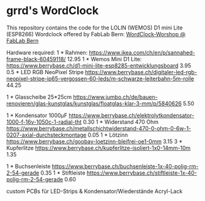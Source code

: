 # grrd's WordClock

This repository contains the code for the LOLIN (WEMOS) D1 mini Lite (ESP8266) Wordclock offered by FabLab Bern:
[WordClock-Worshop @ FabLab Bern](https://fablab-bern.ch/wordclock-workshop/)

Hardware required:
1 * Rahmen: https://www.ikea.com/ch/en/p/sannahed-frame-black-60459118/                      12.95
1 * Wemos Mini D1 Lite: https://www.berrybase.ch/d1-mini-lite-esp8285-entwicklungsboard      3.95
0.5 * LED RGB NeoPixel Stripe https://www.berrybase.ch/digitaler-led-rgb-neopixel-stripe-ip65-vergossen-60-leds/m-schwarze-leiterbahn-5m-rolle 44.25

1 * Glasscheibe 25*25cm https://www.jumbo.ch/de/bauen-renovieren/glas-kunstglas/kunstglas/floatglas-klar-3-mm/p/5840626 5.50

1 * Kondensator 1000µF https://www.berrybase.ch/elektrolytkondensator-1000-f-16v-1050c-1-radial-tht 0.30
1 * Widerstand 470 Ohm https://www.berrybase.ch/metallschichtwiderstand-470-0-ohm-0-6w-1-0207-axial-durchsteckmontage 0.05
1 * Lötzinn https://www.berrybase.ch/goobay-loetzinn-bleifrei-oe1-0mm 3.15
3 * Kupferlitze https://www.berrybase.ch/kupferlitze-isoliert-1x0-14mm-10m 1.35

1 * Buchsenleiste https://www.berrybase.ch/buchsenleiste-1x-40-polig-rm-2-54-gerade 0.35
1 * Stiftleiste https://www.berrybase.ch/stiftleiste-1x-40-polig-rm-2-54-gerade   0.60

custom PCBs für LED-Strips & Kondensator/Wiederstände
Acryl-Lack

